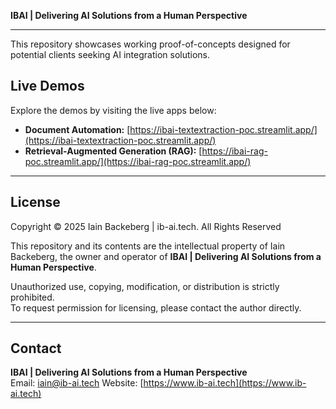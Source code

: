 
**IBAI | Delivering AI Solutions from a Human Perspective**

---

This repository showcases working proof-of-concepts designed for potential clients seeking AI integration solutions.

## Live Demos

Explore the demos by visiting the live apps below:

- **Document Automation:** [https://ibai-textextraction-poc.streamlit.app/](https://ibai-textextraction-poc.streamlit.app/)
- **Retrieval-Augmented Generation (RAG):** [https://ibai-rag-poc.streamlit.app/](https://ibai-rag-poc.streamlit.app/)


---

## License

Copyright © 2025 Iain Backeberg | ib-ai.tech. All Rights Reserved

This repository and its contents are the intellectual property of Iain Backeberg, the owner and operator of **IBAI | Delivering AI Solutions from a Human Perspective**.

Unauthorized use, copying, modification, or distribution is strictly prohibited.  
To request permission for licensing, please contact the author directly.

---

## Contact

**IBAI | Delivering AI Solutions from a Human Perspective**  
Email: [iain@ib-ai.tech](mailto:iain@ib-ai.tech) 
Website: [https://www.ib-ai.tech](https://www.ib-ai.tech)
